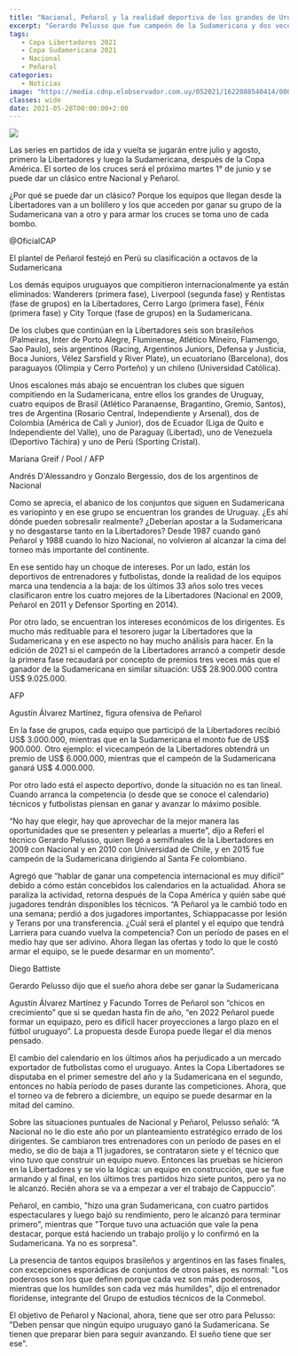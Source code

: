 ```yaml
---
title: "Nacional, Peñarol y la realidad deportiva de los grandes de Uruguay en Sudamérica que duele"
excerpt: "Gerardo Pelusso que fue campeón de la Sudamericana y dos veces semifinalista de la Libertadores, brindó su opinión"
tags:
   - Copa Libertadores 2021
   - Copa Sudamericana 2021
   - Nacional
   - Peñarol
categories:
   - Noticias
image: "https://media.cdnp.elobservador.com.uy/052021/1622088540414/000_9AU7HH.jpg?&cw=1170"
classes: wide
date: 2021-05-28T00:00:00+2:00
---
```



<img src="https://media.cdnp.elobservador.com.uy/052021/1622088540414/000_9AU7HH.jpg?&cw=1170">


Las series en partidos de ida y vuelta se jugarán entre julio y agosto, primero la Libertadores y luego la Sudamericana, después de la Copa América. El sorteo de los cruces será el próximo martes 1° de junio y se puede dar un clásico entre Nacional y Peñarol.


¿Por qué se puede dar un clásico? Porque los equipos que llegan desde la Libertadores van a un bolillero y los que acceden por ganar su grupo de la Sudamericana van a otro y para armar los cruces se toma uno de cada bombo.





@OficialCAP


El plantel de Peñarol festejó en Perú su clasificación a octavos de la Sudamericana





Los demás equipos uruguayos que compitieron internacionalmente ya están eliminados: Wanderers (primera fase), Liverpool (segunda fase) y Rentistas (fase de grupos) en la Libertadores, Cerro Largo (primera fase), Fénix (primera fase) y City Torque (fase de grupos) en la Sudamericana.


De los clubes que continúan en la Libertadores seis son brasileños (Palmeiras, Inter de Porto Alegre, Fluminense, Atlético Mineiro, Flamengo, Sao Paulo), seis argentinos (Racing, Argentinos Juniors, Defensa y Justicia, Boca Juniors, Vélez Sarsfield y River Plate), un ecuatoriano (Barcelona), dos paraguayos (Olimpia y Cerro Porteño) y un chileno (Universidad Católica).


Unos escalones más abajo se encuentran los clubes que siguen compitiendo en la Sudamericana, entre ellos los grandes de Uruguay, cuatro equipos de Brasil (Atlético Paranaense, Bragantino, Gremio, Santos), tres de Argentina (Rosario Central, Independiente y Arsenal), dos de Colombia (América de Cali y Junior), dos de Ecuador (Liga de Quito e Independiente del Valle), uno de Paraguay (Libertad), uno de Venezuela (Deportivo Táchira) y uno de Perú (Sporting Cristal).





Mariana Greif / Pool / AFP


Andrés D'Alessandro y Gonzalo Bergessio, dos de los argentinos de Nacional





Como se aprecia, el abanico de los conjuntos que siguen en Sudamericana es variopinto y en ese grupo se encuentran los grandes de Uruguay. ¿Es ahí dónde pueden sobresalir realmente? ¿Deberían apostar a la Sudamericana y no desgastarse tanto en la Libertadores? Desde 1987 cuando ganó Peñarol y 1988 cuando lo hizo Nacional, no volvieron al alcanzar la cima del torneo más importante del continente.


En ese sentido hay un choque de intereses. Por un lado, están los deportivos de entrenadores y futbolistas, donde la realidad de los equipos marca una tendencia a la baja: de los últimos 33 años solo tres veces clasificaron entre los cuatro mejores de la Libertadores (Nacional en 2009, Peñarol en 2011 y Defensor Sporting en 2014).


Por otro lado, se encuentran los intereses económicos de los dirigentes. Es mucho más redituable para el tesorero jugar la Libertadores que la Sudamericana y en ese aspecto no hay mucho análisis para hacer. En la edición de 2021 si el campeón de la Libertadores arrancó a competir desde la primera fase recaudará por concepto de premios tres veces más que el ganador de la Sudamericana en similar situación: US$ 28.900.000 contra US$ 9.025.000.





AFP


Agustín Álvarez Martínez, figura ofensiva de Peñarol





En la fase de grupos, cada equipo que participó de la Libertadores recibió US$ 3.000.000, mientras que en la Sudamericana el monto fue de US$ 900.000. Otro ejemplo: el vicecampeón de la Libertadores obtendrá un premio de US$ 6.000.000, mientras que el campeón de la Sudamericana ganará US$ 4.000.000.


Por otro lado está el aspecto deportivo, donde la situación no es tan lineal. Cuando arranca la competencia (o desde que se conoce el calendario) técnicos y futbolistas piensan en ganar y avanzar lo máximo posible.


“No hay que elegir, hay que aprovechar de la mejor manera las oportunidades que se presenten y pelearlas a muerte”, dijo a Referí el técnico Gerardo Pelusso, quien llegó a semifinales de la Libertadores en 2009 con Nacional y en 2010 con Universidad de Chile, y en 2015 fue campeón de la Sudamericana dirigiendo al Santa Fe colombiano.


Agregó que “hablar de ganar una competencia internacional es muy difícil” debido a cómo están concebidos los calendarios en la actualidad. Ahora se paraliza la actividad, retorna después de la Copa América y quién sabe qué jugadores tendrán disponibles los técnicos. “A Peñarol ya le cambió todo en una semana; perdió a dos jugadores importantes, Schiappacasse por lesión y Terans por una transferencia. ¿Cuál será el plantel y el equipo que tendrá Larriera para cuando vuelva la competencia? Con un período de pases en el medio hay que ser adivino. Ahora llegan las ofertas y todo lo que le costó armar el equipo, se le puede desarmar en un momento”.





Diego Battiste


Gerardo Pelusso dijo que el sueño ahora debe ser ganar la Sudamericana





Agustín Álvarez Martínez y Facundo Torres de Peñarol son “chicos en crecimiento” que si se quedan hasta fin de año, “en 2022 Peñarol puede formar un equipazo, pero es difícil hacer proyecciones a largo plazo en el fútbol uruguayo”. La propuesta desde Europa puede llegar el día menos pensado.


El cambio del calendario en los últimos años ha perjudicado a un mercado exportador de futbolistas como el uruguayo. Antes la Copa Libertadores se disputaba en el primer semestre del año y la Sudamericana en el segundo, entonces no había período de pases durante las competiciones. Ahora, que el torneo va de febrero a diciembre, un equipo se puede desarmar en la mitad del camino.


Sobre las situaciones puntuales de Nacional y Peñarol, Pelusso señaló: “A Nacional no le dio este año por un planteamiento estratégico errado de los dirigentes. Se cambiaron tres entrenadores con un período de pases en el medio, se dio de baja a 11 jugadores, se contrataron siete y el técnico que vino tuvo que construir un equipo nuevo. Entonces las pruebas se hicieron en la Libertadores y se vio la lógica: un equipo en construcción, que se fue armando y al final, en los últimos tres partidos hizo siete puntos, pero ya no le alcanzó. Recién ahora se va a empezar a ver el trabajo de Cappuccio”.


Peñarol, en cambio, "hizo una gran Sudamericana, con cuatro partidos espectaculares y luego bajó su rendimiento, pero le alcanzó para terminar primero", mientras que "Torque tuvo una actuación que vale la pena destacar, porque está haciendo un trabajo prolijo y lo confirmó en la Sudamericana. Ya no es sorpresa".


La presencia de tantos equipos brasileños y argentinos en las fases finales, con excepciones esporádicas de conjuntos de otros países, es normal: "Los poderosos son los que definen porque cada vez son más poderosos, mientras que los humildes son cada vez más humildes", dijo el entrenador floridense, integrante del Grupo de estudios técnicos de la Conmebol.


El objetivo de Peñarol y Nacional, ahora, tiene que ser otro para Pelusso: "Deben pensar que ningún equipo uruguayo ganó la Sudamericana. Se tienen que preparar bien para seguir avanzando. El sueño tiene que ser ese".


